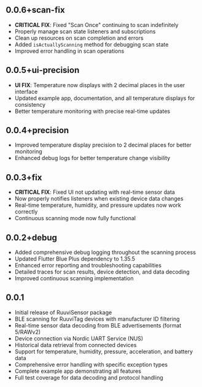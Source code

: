 ## 0.0.6+scan-fix

* **CRITICAL FIX**: Fixed "Scan Once" continuing to scan indefinitely
* Properly manage scan state listeners and subscriptions
* Clean up resources on scan completion and errors
* Added `isActuallyScanning` method for debugging scan state
* Improved error handling in scan operations

## 0.0.5+ui-precision

* **UI FIX**: Temperature now displays with 2 decimal places in the user interface
* Updated example app, documentation, and all temperature displays for consistency
* Better temperature monitoring with precise real-time updates

## 0.0.4+precision

* Improved temperature display precision to 2 decimal places for better monitoring
* Enhanced debug logs for better temperature change visibility

## 0.0.3+fix

* **CRITICAL FIX**: Fixed UI not updating with real-time sensor data
* Now properly notifies listeners when existing device data changes
* Real-time temperature, humidity, and pressure updates now work correctly
* Continuous scanning mode now fully functional

## 0.0.2+debug

* Added comprehensive debug logging throughout the scanning process
* Updated Flutter Blue Plus dependency to 1.35.5
* Enhanced error reporting and troubleshooting capabilities
* Detailed traces for scan results, device detection, and data decoding
* Improved continuous scanning implementation

## 0.0.1

* Initial release of RuuviSensor package
* BLE scanning for RuuviTag devices with manufacturer ID filtering
* Real-time sensor data decoding from BLE advertisements (format 5/RAWv2)
* Device connection via Nordic UART Service (NUS)
* Historical data retrieval from connected devices
* Support for temperature, humidity, pressure, acceleration, and battery data
* Comprehensive error handling with specific exception types
* Complete example app demonstrating all features
* Full test coverage for data decoding and protocol handling
